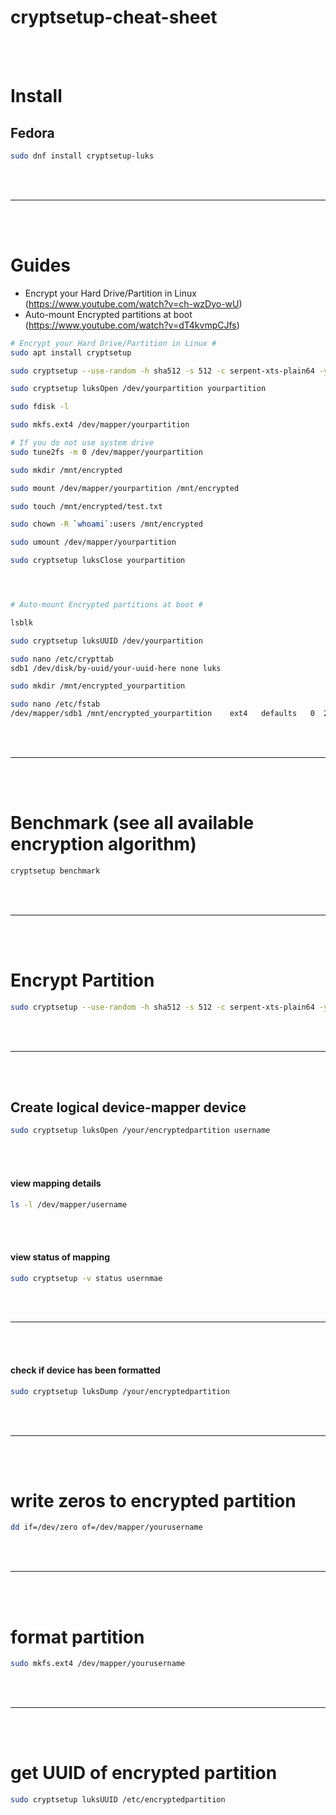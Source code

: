# cryptsetup-cheat-sheet

<br><br>

# Install


## Fedora
```bash
sudo dnf install cryptsetup-luks
```
















<br><br>
__________________________________________________
<br><br>

# Guides
- Encrypt your Hard Drive/Partition in Linux (https://www.youtube.com/watch?v=ch-wzDyo-wU)
- Auto-mount Encrypted partitions at boot (https://www.youtube.com/watch?v=dT4kvmpCJfs)
```bash
# Encrypt your Hard Drive/Partition in Linux #
sudo apt install cryptsetup

sudo cryptsetup --use-random -h sha512 -s 512 -c serpent-xts-plain64 -y -v luksFormat /dev/yourpartition

sudo cryptsetup luksOpen /dev/yourpartition yourpartition

sudo fdisk -l

sudo mkfs.ext4 /dev/mapper/yourpartition

# If you do not use system drive
sudo tune2fs -m 0 /dev/mapper/yourpartition

sudo mkdir /mnt/encrypted

sudo mount /dev/mapper/yourpartition /mnt/encrypted

sudo touch /mnt/encrypted/test.txt

sudo chown -R `whoami`:users /mnt/encrypted

sudo umount /dev/mapper/yourpartition

sudo cryptsetup luksClose yourpartition




# Auto-mount Encrypted partitions at boot #

lsblk

sudo cryptsetup luksUUID /dev/yourpartition

sudo nano /etc/crypttab
sdb1 /dev/disk/by-uuid/your-uuid-here none luks

sudo mkdir /mnt/encrypted_yourpartition

sudo nano /etc/fstab
/dev/mapper/sdb1 /mnt/encrypted_yourpartition    ext4   defaults   0  2
```


















<br><br>
__________________________________________________
<br><br>

# Benchmark (see all available encryption algorithm)
```bash
cryptsetup benchmark
```













<br><br>
__________________________________________________
<br><br>

# Encrypt Partition
```bash
sudo cryptsetup --use-random -h sha512 -s 512 -c serpent-xts-plain64 -y -v luksFormat /dev/yourpartition
```













<br><br>
__________________________________________________
<br><br>

## Create logical device-mapper device
```bash
sudo cryptsetup luksOpen /your/encryptedpartition username
```

<br><br>


#### view mapping details
```bash
ls -l /dev/mapper/username
```


<br><br>


#### view status of mapping
```bash
sudo cryptsetup -v status usernmae
```












<br><br>
__________________________________________________
<br><br>


#### check if device has been formatted
```bash
sudo cryptsetup luksDump /your/encryptedpartition
```











<br><br>
__________________________________________________
<br><br>

# write zeros to encrypted partition
```bash
dd if=/dev/zero of=/dev/mapper/yourusername
```









<br><br>
__________________________________________________
<br><br>

# format partition
```bash
sudo mkfs.ext4 /dev/mapper/yourusername
```















<br><br>
__________________________________________________
<br><br>

# get UUID of encrypted partition
```bash
sudo cryptsetup luksUUID /etc/encryptedpartition
```

